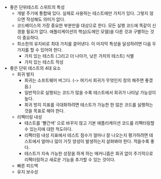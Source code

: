 - 좋은 단위테스트 스위트의 특성
  - 개발 주기에 통합돼 있다. 실제로 사용하는 테스트에만 가치가 있다. 그렇지 않으면 작성해도 의미가 없다.
  - 코드베이스의 가장 중요한 부분만을 대상으로 한다. 모든 실행 코드에 똑같이 신경쓸 필요가 없다. 애플리케이션의 핵심(도메인 모델)을 다른 것과 구별하는 것이 중요하다.
  - 최소한의 유지비로 최대 가치를 끌어낸다. 이 마지막 특성을 달성하려면 다음 두 가지를 할 수 있어야 한다.
    - 가치 있는 테스트 (그리고 더 나아가, 낮은 가치의 테스트) 식별
    - 가치 있는 테스트 작성
- 좋은 단위 테스트의 4대 요소
  - 회귀 발지
    - 회귀는 소프트웨어 버그다. (-> 여기서 회귀가 무엇인지 정의 해주면 좋겠음.)
    - 일반적으로 실행되는 코드가 많을 수록 테스트에서 회귀가 나타날 가능성이 높다.
    - 회귀 방지 지표를 극대화하려면 테스트가 가능한 한 많은 코드를 실행하는 것을 목표로 해야 한다.
  - 리팩터링 내성
    - 테스트를 '빨간색' 으로 바꾸지 않고 기본 애플리케이션 코드를 리팩터링할 수 있는지에 대한 척도이다.
    - 리팩터링 내성 지표에서 테스트 점수가 얼마나 잘 나오는지 평가하려면 테스트에서 얼마나 많이 거짓 양성이 발생하는지 살펴봐야 한다. 적을수록 좋다.
    - 테스트가 지속 가능한 성장을 하게 하는 매커니즘은 회귀 없이 주기적으로 리팩터링하고 새로운 기능을 추가할 수 있는 것이다.
  - 빠른 피드백
  - 유지 보수성
